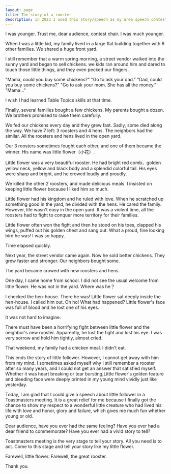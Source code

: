 ```yaml
---
layout: page
title: The story of a rooster
description: in 2023 I used this story/speech as my area speech contest.
---
```



I was younger. Trust me, dear audience, contest chair. I was much younger.

When I was a little kid, my family lived in a large flat building together
with 6 other families. We shared a huge front yard.

I still remember that a warm spring morning, a street vendor walked into
the sunny yard and began to sell chickens. we kids ran around him and dared
to touch those little things, and they even pecked our fingers.

"Mama, could you buy some chickens?"
"Go to ask your dad."
"Dad, could you buy some chickens?"
"Go to ask your mom. She has all the money."
"Mama..."

I wish I had learned Table Topics skills at that time.

Finally, several families bought a few chickens. My parents bought a dozen.
We brothers promised to raise them carefully.

We fed our chickens every day and they grew fast. Sadly, some died
along the way. We have 7 left: 3 roosters and 4 hens. The neighbors had the
similar. All the roosters and hens lived in the open yard.

Our 3 roosters sometimes fought each other, and one of them became the winner.
His name was little flower（小花）.

Little flower was a very beautiful rooster. He had bright red comb，golden yellow
neck, yellow and black body and a splendid colorful tail. His eyes were sharp and
bright, and he crowed loudly and proudly.

We killed the other 2 roosters, and made delicious meals. I insisted on keeping
little flower because I liked him so much.

Little flower had his kingdom and he ruled with love. When he scratched up something
good in the yard, he divided with the hens. He cared the family. However, life wasn't
easy in the open yard. It was a violent time, all the roosters had to fight to conquer
more territory for their families.

Little flower often won the fight and then he stood on his toes, clapped his wings,
puffed out his golden chest and sang out. What a proud, fine looking bird he was!
I was so happy.

Time elapsed quickly.

Next year, the street vendor came again. Now he sold better chickens. They grew faster
and stronger. Our neighbors bought some.

The yard became crowed with new roosters and hens.

One day, I came home from school. I did not see the usual welcome from little flower.
He was not in the yard. Where was he？

I checked the hen-house. There he was! Little flower sat deeply inside the hen-house.
I called him out. Oh ho! What had happened? Little flower's face was full of blood
and he lost one of his eyes.

It was not hard to imagine.

There must have been a horrifying fight between little flower and the neighbor's new
rooster. Apparently, he lost the fight and lost his eye. I was very sorrow and hold him
tightly, almost cried.

That weekend, my family had a chicken meal. I didn't eat.

This ends the story of little follower. However, I cannot get away with him from my
mind. I sometimes asked myself why I still remember a rooster after so many years,
and I could not get an answer that satisfied myself. Whether it was heart breaking
or tear bursting,Little flower's golden feature and bleeding face were deeply
printed in my young mind vividly just like yesterday.

Today, I am glad that I could give a speech about little follower in a Toastmasters
meeting. It is a great relief for me because I finally got the chance to show my respect
to a wonderful little creature who had lived his life with love and honor, glory and
failure, which gives me much fun whether young or old.

Dear audience, have you ever had the same feeling? Have you ever had a dear friend to
commemorate? Have you ever had a vivid story to tell?

Toastmasters meeting is the very stage to tell your story. All you need is to act. Come
to this stage and tell your story like my little flower.

Farewell, little flower. Farewell, the great rooster.

Thank you.